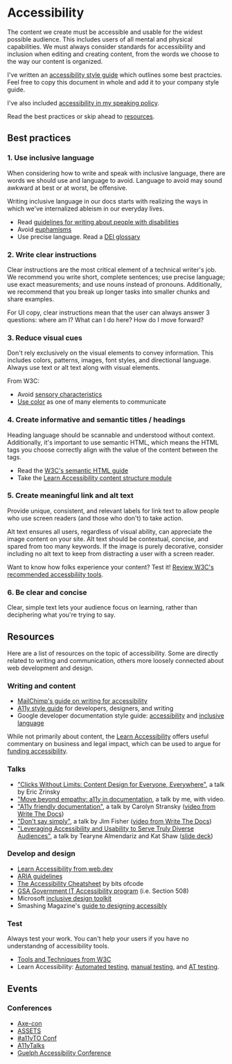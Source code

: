 # Accessibility

The content we create must be accessible and usable for the widest possible audience. This
includes users of all mental and physical capabilities. We must always consider standards for
accessibility and inclusion when editing and creating content, from the words we choose to
the way our content is organized.

I've written an [accessibility style guide](style.md) which outlines some best practcies.
Feel free to copy this document in whole and add it to your company style guide.

I've also included [accessibility in my speaking policy](https://heyawhite.com/speaking/#a11y).

Read the best practices or skip ahead to [resources](#resources).

## Best practices

### 1. Use inclusive language

When considering how to write and speak with inclusive language, there are words we should
use and language to avoid. Language to avoid may sound awkward at best or at worst, be
offensive.

Writing inclusive language in our docs starts with realizing the ways in which we've
internalized ableism in our everyday lives.

- Read [guidelines for writing about people with disabilities](https://adata.org/factsheet/ADANN-writing)
- Avoid [euphamisms](https://aeon.co/essays/euphemisms-are-like-underwear-best-changed-frequently)
- Use precise language. Read a [DEI glossary](https://docs.google.com/spreadsheets/u/1/d/163OyYVe276mhbzsiJ_Ik-yGH_bd2ofgiWEAhwXYoiVA/preview#gid=0)

### 2. Write clear instructions 

Clear instructions are the most critical element of a technical writer's job. We recommend you
write short, complete sentences; use precise language; use exact measurements; and use nouns
instead of pronouns. Additionally, we recommend that you break up longer tasks into smaller
chunks and share examples.

For UI copy, clear instructions mean that the user can always answer 3 questions: where am I?
What can I do here? How do I move forward?

### 3. Reduce visual cues

Don't rely exclusively on the visual elements to convey information. This includes colors, patterns,
images, font styles, and directional language. Always use text or alt text along with visual elements. 

From W3C:

*  Avoid [sensory characteristics](https://www.w3.org/WAI/WCAG21/quickref/?versions=2.0&showtechniques=133#qr-content-structure-separation-understanding)
*  [Use color](https://www.w3.org/WAI/WCAG21/quickref/?versions=2.0&showtechniques=132%2C133%2C141#use-of-color)
   as one of many elements to communicate

### 4. Create informative and semantic titles / headings

Heading language should be scannable and understood without context. Additionally, it's important to
use semantic HTML, which means the HTML tags you choose correctly align with the value of the content
between the tags.

*  Read the [W3C's semantic HTML guide](https://www.w3schools.com/html/html5_semantic_elements.asp)
*  Take the [Learn Accessibility content structure module](https://web.dev/learn/accessibility/structure/)

### 5. Create meaningful link and alt text

Provide unique, consistent, and relevant labels for link text to allow people who use screen readers
(and those who don't) to take action. 

Alt text ensures all users, regardless of visual ability, can appreciate the image content on your
site. Alt text should be contextual, concise, and spared from too many keywords. If the image is
purely decorative, consider including no alt text to keep from distracting a user with a screen reader.

Want to know how folks experience your content? Test it! [Review W3C's recommended accessbiliity
tools](https://www.w3.org/WAI/people-use-web/tools-techniques/).

### 6. Be clear and concise

Clear, simple text lets your audience focus on learning, rather than deciphering what you're trying
to say. 

## Resources

Here are a list of resources on the topic of accessibility. Some are directly related to writing and
communication, others more loosely connected about web development and design.

### Writing and content

- [MailChimp's guide on writing for accessibility](https://styleguide.mailchimp.com/writing-for-accessibility/)
- [A11y style guide](https://a11y-style-guide.com/style-guide/) for developers, designers, and writing
- Google developer documentation style guide:
  [accessibility](https://developers.google.com/style/accessibility) and
  [inclusive language](https://developers.google.com/style/inclusive-documentation)

While not primarily about content, the [Learn Accessibility](https://web.dev/learn/accessibility/)
offers useful commentary on business and legal impact, which can be used to
argue for [funding accessibility](https://pleasefunda11y.com/).

### Talks
- ["Clicks Without Limits: Content Design for Everyone, Everywhere"](https://youtu.be/af1zgx1RXHs?feature=shared), a talk by Eric Zrinsky
- ["Move beyond empathy: a11y in documentation](https://www.writethedocs.org/videos/portland/2020/moving-beyond-empathy-a11y-in-documentation-alexandra-white/), a talk by me, with video.
- ["A11y friendly documentation"](https://github.com/carolstran/tech-talks/blob/master/abstracts/a11y-friendly-docs.md),
  a talk by Carolyn Stransky ([video from Write The Docs](https://youtu.be/SLUJG625Si0))
- ["Don't say simply"](https://www.writethedocs.org/videos/prague/2018/don-t-say-simply-jim-fisher/),
  a talk by Jim Fisher ([video from Write The Docs](https://youtu.be/gsT2BBWBVmM))
- ["Leveraging Accessibility and Usability to Serve Truly Diverse Audiences"](https://a11ytalks.com/posts/2020-OCT),
  a talk by Tearyne Almendariz and Kat Shaw ([slide deck](https://docs.google.com/presentation/d/112kJTTyvv4P-AVFW8-3djoA6dwc_LfCv6iaZ9xeWTD0/))

### Develop and design

- [Learn Accessibility from web.dev](https://web.dev/learn/accessibility/structure/)
- [ARIA guidelines](https://developer.mozilla.org/en-US/docs/Web/Accessibility/ARIA)
- [The Accessibility Cheatsheet](https://bitsofco.de/the-accessibility-cheatsheet/) by bits ofcode
- [GSA Government IT Accessibility program](https://www.section508.gov/about-us) (i.e. Section 508)
- Microsoft [inclusive design toolkit](https://www.microsoft.com/design/inclusive/)
- Smashing Magazine's [guide to designing accessibly](https://www.smashingmagazine.com/2018/04/designing-accessibility-inclusion/)

### Test

Always test your work. You can't help your users if you have no understandng of accessibility tools.

- [Tools and Techniques from W3C](https://www.w3.org/WAI/people-use-web/tools-techniques/)
- Learn Accessibility: [Automated testing](https://web.dev/learn/accessibility/test-automated), [manual testing](https://web.dev/learn/accessibility/test-manual), and [AT testing](https://web.dev/learn/accessibility/test-assistive-technology).

## Events

### Conferences

- [Axe-con](https://www.deque.com/axe-con/)
- [ASSETS](https://assets19.sigaccess.org/)
- [#a11yTO Conf](https://conf.a11yto.com/)
- [A11yTalks](https://a11ytalks.com/)
- [Guelph Accessibility Conference](https://opened.uoguelph.ca/accessibility-conference)
